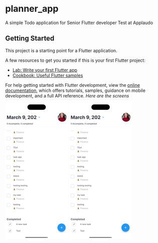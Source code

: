 # planner_app

A simple Todo application for Senior Flutter developer Test at Applaudo
## Getting Started

This project is a starting point for a Flutter application.

A few resources to get you started if this is your first Flutter project:

- [Lab: Write your first Flutter app](https://docs.flutter.dev/get-started/codelab)
- [Cookbook: Useful Flutter samples](https://docs.flutter.dev/cookbook)

For help getting started with Flutter development, view the
[online documentation](https://docs.flutter.dev/), which offers tutorials,
samples, guidance on mobile development, and a full API reference.
*Here are the screens*

<img src = "/assets/screen3.png" width ="200" />

<img src = "/assets/screen3.png" width ="200" />